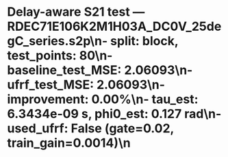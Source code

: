 # Delay-aware S21 test — RDEC71E106K2M1H03A_DC0V_25degC_series.s2p\n- split: block, test_points: 80\n- baseline_test_MSE: 2.06093\n- ufrf_test_MSE: 2.06093\n- improvement: 0.00%\n- tau_est: 6.3434e-09 s, phi0_est: 0.127 rad\n- used_ufrf: False (gate=0.02, train_gain=0.0014)\n